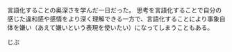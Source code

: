 言語化することの奥深さを学んだ一日だった。
思考を言語化することで自分の感じた違和感や感情をより深く理解できる一方で、言語化することにより事象自体を嫌い（あえて嫌いという表現を使いたい）になってしまうこともある。

じぶ